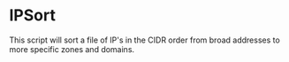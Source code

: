 # IPSort

This script will sort a file of IP's in the CIDR order from broad addresses to
more specific zones and domains. 

